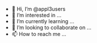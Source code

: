 - 👋 Hi, I’m @appl3users
- 👀 I’m interested in ...
- 🌱 I’m currently learning ...
- 💞️ I’m looking to collaborate on ...
- 📫 How to reach me ...

<!---
appl3users/appl3users is a ✨ special ✨ repository because its `README.md` (this file) appears on your GitHub profile.
You can click the Preview link to take a look at your changes.
--->
